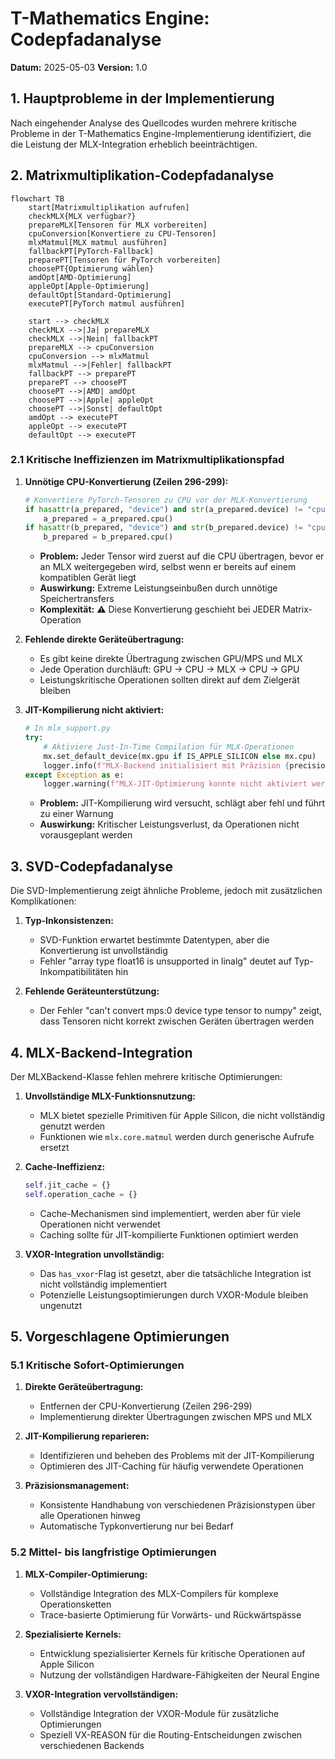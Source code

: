 # T-Mathematics Engine: Codepfadanalyse
**Datum:** 2025-05-03
**Version:** 1.0

## 1. Hauptprobleme in der Implementierung

Nach eingehender Analyse des Quellcodes wurden mehrere kritische Probleme in der T-Mathematics Engine-Implementierung identifiziert, die die Leistung der MLX-Integration erheblich beeinträchtigen.

## 2. Matrixmultiplikation-Codepfadanalyse

```mermaid
flowchart TB
    start[Matrixmultiplikation aufrufen]
    checkMLX{MLX verfügbar?}
    prepareMLX[Tensoren für MLX vorbereiten]
    cpuConversion[Konvertiere zu CPU-Tensoren]
    mlxMatmul[MLX matmul ausführen]
    fallbackPT[PyTorch-Fallback]
    preparePT[Tensoren für PyTorch vorbereiten]
    choosePT{Optimierung wählen}
    amdOpt[AMD-Optimierung]
    appleOpt[Apple-Optimierung]
    defaultOpt[Standard-Optimierung]
    executePT[PyTorch matmul ausführen]
    
    start --> checkMLX
    checkMLX -->|Ja| prepareMLX
    checkMLX -->|Nein| fallbackPT
    prepareMLX --> cpuConversion
    cpuConversion --> mlxMatmul
    mlxMatmul -->|Fehler| fallbackPT
    fallbackPT --> preparePT
    preparePT --> choosePT
    choosePT -->|AMD| amdOpt
    choosePT -->|Apple| appleOpt
    choosePT -->|Sonst| defaultOpt
    amdOpt --> executePT
    appleOpt --> executePT
    defaultOpt --> executePT
```

### 2.1 Kritische Ineffizienzen im Matrixmultiplikationspfad

1. **Unnötige CPU-Konvertierung (Zeilen 296-299):**
   ```python
   # Konvertiere PyTorch-Tensoren zu CPU vor der MLX-Konvertierung
   if hasattr(a_prepared, "device") and str(a_prepared.device) != "cpu":
       a_prepared = a_prepared.cpu()
   if hasattr(b_prepared, "device") and str(b_prepared.device) != "cpu":
       b_prepared = b_prepared.cpu()
   ```
   - **Problem:** Jeder Tensor wird zuerst auf die CPU übertragen, bevor er an MLX weitergegeben wird, selbst wenn er bereits auf einem kompatiblen Gerät liegt
   - **Auswirkung:** Extreme Leistungseinbußen durch unnötige Speichertransfers
   - **Komplexität:** ⚠️ Diese Konvertierung geschieht bei JEDER Matrix-Operation

2. **Fehlende direkte Geräteübertragung:**
   - Es gibt keine direkte Übertragung zwischen GPU/MPS und MLX
   - Jede Operation durchläuft: GPU → CPU → MLX → CPU → GPU
   - Leistungskritische Operationen sollten direkt auf dem Zielgerät bleiben

3. **JIT-Kompilierung nicht aktiviert:**
   ```python
   # In mlx_support.py
   try:
       # Aktiviere Just-In-Time Compilation für MLX-Operationen
       mx.set_default_device(mx.gpu if IS_APPLE_SILICON else mx.cpu)
       logger.info(f"MLX-Backend initialisiert mit Präzision {precision} und JIT-Optimierung")
   except Exception as e:
       logger.warning(f"MLX-JIT-Optimierung konnte nicht aktiviert werden: {e}")
   ```
   - **Problem:** JIT-Kompilierung wird versucht, schlägt aber fehl und führt zu einer Warnung
   - **Auswirkung:** Kritischer Leistungsverlust, da Operationen nicht vorausgeplant werden

## 3. SVD-Codepfadanalyse

Die SVD-Implementierung zeigt ähnliche Probleme, jedoch mit zusätzlichen Komplikationen:

1. **Typ-Inkonsistenzen:**
   - SVD-Funktion erwartet bestimmte Datentypen, aber die Konvertierung ist unvollständig
   - Fehler "array type float16 is unsupported in linalg" deutet auf Typ-Inkompatibilitäten hin

2. **Fehlende Geräteunterstützung:**
   - Der Fehler "can't convert mps:0 device type tensor to numpy" zeigt, dass Tensoren nicht korrekt zwischen Geräten übertragen werden

## 4. MLX-Backend-Integration

Der MLXBackend-Klasse fehlen mehrere kritische Optimierungen:

1. **Unvollständige MLX-Funktionsnutzung:**
   - MLX bietet spezielle Primitiven für Apple Silicon, die nicht vollständig genutzt werden
   - Funktionen wie `mlx.core.matmul` werden durch generische Aufrufe ersetzt

2. **Cache-Ineffizienz:**
   ```python
   self.jit_cache = {}
   self.operation_cache = {}
   ```
   - Cache-Mechanismen sind implementiert, werden aber für viele Operationen nicht verwendet
   - Caching sollte für JIT-kompilierte Funktionen optimiert werden

3. **VXOR-Integration unvollständig:**
   - Das `has_vxor`-Flag ist gesetzt, aber die tatsächliche Integration ist nicht vollständig implementiert
   - Potenzielle Leistungsoptimierungen durch VXOR-Module bleiben ungenutzt

## 5. Vorgeschlagene Optimierungen

### 5.1 Kritische Sofort-Optimierungen

1. **Direkte Geräteübertragung:**
   - Entfernen der CPU-Konvertierung (Zeilen 296-299)
   - Implementierung direkter Übertragungen zwischen MPS und MLX

2. **JIT-Kompilierung reparieren:**
   - Identifizieren und beheben des Problems mit der JIT-Kompilierung
   - Optimieren des JIT-Caching für häufig verwendete Operationen

3. **Präzisionsmanagement:**
   - Konsistente Handhabung von verschiedenen Präzisionstypen über alle Operationen hinweg
   - Automatische Typkonvertierung nur bei Bedarf

### 5.2 Mittel- bis langfristige Optimierungen

1. **MLX-Compiler-Optimierung:**
   - Vollständige Integration des MLX-Compilers für komplexe Operationsketten
   - Trace-basierte Optimierung für Vorwärts- und Rückwärtspässe

2. **Spezialisierte Kernels:**
   - Entwicklung spezialisierter Kernels für kritische Operationen auf Apple Silicon
   - Nutzung der vollständigen Hardware-Fähigkeiten der Neural Engine

3. **VXOR-Integration vervollständigen:**
   - Vollständige Integration der VXOR-Module für zusätzliche Optimierungen
   - Speziell VX-REASON für die Routing-Entscheidungen zwischen verschiedenen Backends
